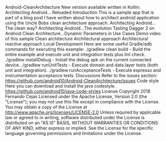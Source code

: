Android-CleanArchitecture New version available written in Kotlin: Architecting Android… Reloaded Introduction This is a sample app that is part of a blog post I have written about how to architect android application using the Uncle Bobs clean architecture approach. Architecting Android…The clean way? Architecting Android…The evolution Tasting Dagger 2 on Android Clean Architecture…Dynamic Parameters in Use Cases Demo video of this sample Clean architecture Architectural approach Architectural reactive approach Local Development Here are some useful Gradle/adb commands for executing this example: ./gradlew clean build - Build the entire example and execute unit and integration tests plus lint check. ./gradlew installDebug - Install the debug apk on the current connected device. ./gradlew runUnitTests - Execute domain and data layer tests (both unit and integration). ./gradlew runAcceptanceTests - Execute espresso and instrumentation acceptance tests. Discussions Refer to the issues section: https://github.com/android10/Android-CleanArchitecture/issues Code style Here you can download and install the java codestyle. https://github.com/android10/java-code-styles License Copyright 2018 Fernando Cejas Licensed under the Apache License, Version 2.0 (the "License"); you may not use this file except in compliance with the License. You may obtain a copy of the License at http://www.apache.org/licenses/LICENSE-2.0 Unless required by applicable law or agreed to in writing, software distributed under the License is distributed on an "AS IS" BASIS, WITHOUT WARRANTIES OR CONDITIONS OF ANY KIND, either express or implied. See the License for the specific language governing permissions and limitations under the License.